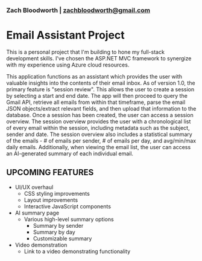 ### Zach Bloodworth | zachbloodworth@gmail.com ###

# Email Assistant Project #
This is a personal project that I'm building to hone my full-stack development skills.
I've chosen the ASP.NET MVC framework to synergize with my experience using Azure 
cloud resources.

This application functions as an assistant which provides the user with valuable insights
into the contents of their email inbox. As of version 1.0, the primary feature is
"session review". This allows the user to create a session by selecting a start and end
date. The app will then proceed to query the Gmail API, retrieve all emails from within
that timeframe, parse the email JSON objects/extract relevant fields, and then upload
that information to the database. Once a session has been created, the user can access
a session overview. The session overview provides the user with a chronological list of
every email within the session, including metadata such as the subject, sender and date.
The session overview also includes a statistical summary of the emails - # of emails per
sender, # of emails per day, and avg/min/max daily emails. Additionally, when viewing the
email list, the user can access an AI-generated summary of each individual email.


## UPCOMING FEATURES ##
- UI/UX overhaul
    - CSS styling improvements
    - Layout improvements
    - Interactive JavaScript components
- AI summary page
    - Various high-level summary options
        - Summary by sender
        - Summary by day
        - Customizable summary
- Video demonstration
    - Link to a video demonstrating functionality